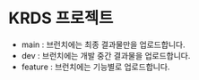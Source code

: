 # KRDS 프로젝트

-   main : 브런치에는 최종 결과물만을 업로드합니다.
-   dev : 브런치에는 개발 중간 결과물을 업로드합니다.
-   feature : 브런치에는 기능별로 업로드합니다.
